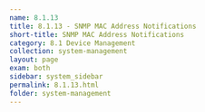 ```yaml
---
name: 8.1.13
title: 8.1.13 - SNMP MAC Address Notifications
short-title: SNMP MAC Address Notifications
category: 8.1 Device Management
collection: system-management
layout: page
exam: both
sidebar: system_sidebar
permalink: 8.1.13.html
folder: system-management
---
```



